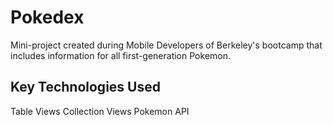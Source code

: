 # Pokedex

Mini-project created during Mobile Developers of Berkeley's bootcamp that includes information for all first-generation Pokemon.

## Key Technologies Used
Table Views
Collection Views
Pokemon API
